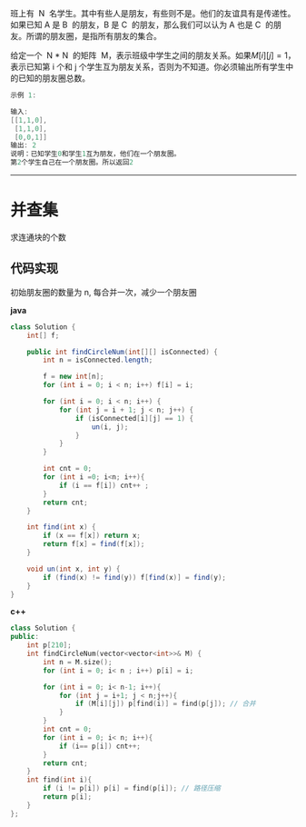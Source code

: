 班上有  N  名学生。其中有些人是朋友，有些则不是。他们的友谊具有是传递性。如果已知 A 是 B  的朋友，B 是 C  的朋友，那么我们可以认为 A 也是 C  的朋友。所谓的朋友圈，是指所有朋友的集合。

给定一个  N \* N  的矩阵  M，表示班级中学生之间的朋友关系。如果$M[i][j] = 1$，表示已知第 i 个和 j 个学生互为朋友关系，否则为不知道。你必须输出所有学生中的已知的朋友圈总数。

```cpp
示例 1:

输入:
[[1,1,0],
 [1,1,0],
 [0,0,1]]
输出: 2
说明：已知学生0和学生1互为朋友，他们在一个朋友圈。
第2个学生自己在一个朋友圈。所以返回2
```

---

# 并查集

求连通块的个数

## 代码实现

初始朋友圈的数量为 n, 每合并一次，减少一个朋友圈

**java**

```java
class Solution {
    int[] f;

    public int findCircleNum(int[][] isConnected) {
        int n = isConnected.length;

        f = new int[n];
        for (int i = 0; i < n; i++) f[i] = i;

        for (int i = 0; i < n; i++) {
            for (int j = i + 1; j < n; j++) {
                if (isConnected[i][j] == 1) {
                    un(i, j);
                }
            }
        }

        int cnt = 0;
        for (int i =0; i<n; i++){
            if (i == f[i]) cnt++ ;
        }
        return cnt;
    }

    int find(int x) {
        if (x == f[x]) return x;
        return f[x] = find(f[x]);
    }

    void un(int x, int y) {
        if (find(x) != find(y)) f[find(x)] = find(y);
    }
}
```

**c++**

```cpp
class Solution {
public:
    int p[210];
    int findCircleNum(vector<vector<int>>& M) {
        int n = M.size();
        for (int i = 0; i< n ; i++) p[i] = i;

        for (int i = 0; i< n-1; i++){
            for (int j = i+1; j < n;j++){
                if (M[i][j]) p[find(i)] = find(p[j]); // 合并
            }
        }
        int cnt = 0;
        for (int i = 0; i< n; i++){
            if (i== p[i]) cnt++;
        }
        return cnt;
    }
    int find(int i){
        if (i != p[i]) p[i] = find(p[i]); // 路径压缩
        return p[i];
    }
};
```

